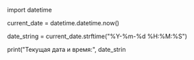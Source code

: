 import datetime

current_date = datetime.datetime.now()

date_string = current_date.strftime("%Y-%m-%d %H:%M:%S")

print("Текущая дата и время:", date_strin
